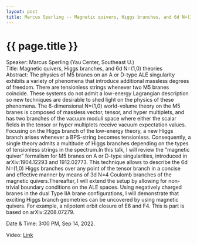 ```yaml
---
layout: post
title: Marcus Sperling -- Magnetic quivers, Higgs branches, and 6d N=(1,0) theories
---
```


{{ page.title }}
================

Speaker: Marcus Sperling (Yau Center, Southeast U.)  
Title: Magnetic quivers, Higgs branches, and 6d N=(1,0) theories  
Abstract:  The physics of M5 branes on an A or D-type ALE singularity exhibits a variety of phenomena that introduce additional massless degrees of freedom. There are tensionless strings whenever two M5 branes coincide. These systems do not admit a low-energy Lagrangian description so new techniques are desirable to shed light on the physics of these phenomena. The 6-dimensional N=(1,0) world-volume theory on the M5 branes is composed of massless vector, tensor, and hyper multiplets, and has two branches of the vacuum moduli space where either the scalar fields in the tensor or hyper multiplets receive vacuum expectation values. Focusing on the Higgs branch of the low-energy theory, a new Higgs branch arises whenever a BPS-string becomes tensionless. Consequently, a single theory admits a multitude of Higgs branches depending on the types of tensionless strings in the spectrum.In this talk, I will review the "magnetic quiver" formalism for M5 branes on A or D-type singularities, introduced in arXiv:1904.12293 and 1912.02773. This technique allows to describe the 6d N=(1,0) Higgs branches over any point of the tensor branch in a concise and effective manner by means of 3d N=4 Coulomb branches of the magnetic quivers.Thereafter, I will extend the setup by allowing for non-trivial boundary conditions on the ALE spaces. Using negatively charged branes in the dual Type IIA brane configurations, I will demonstrate that exciting Higgs branch geometries can be uncovered by using magnetic quivers. For example, a nilpotent orbit closure of E6 and F4. This is part is based on arXiv:2208.07279.  

Date & Time: 3:00 PM, Sep 14, 2022.

Video: [Link](https://www.bilibili.com/video/BV1tB4y177Ma?share_source=copy_web&vd_source=24b177539d23769c10e3e2d6f6e5e60d)  
